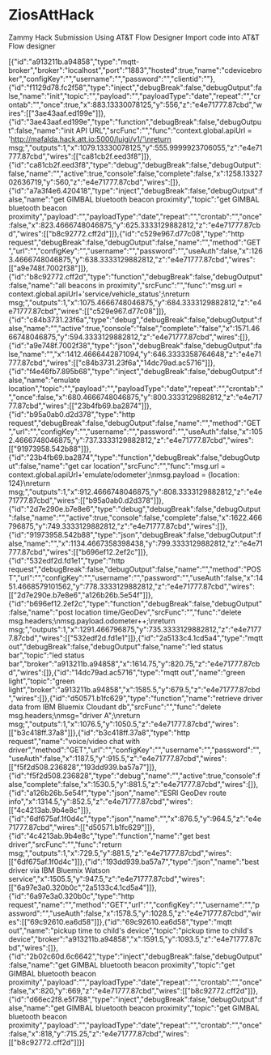 ZiosAttHack
===========

Zammy Hack Submission Using AT&amp;T Flow Designer 
Import code into AT&T Flow designer 

[{"id":"a913211b.a94858","type":"mqtt-broker","broker":"localhost","port":"1883","hosted":true,"name":"cdevicebroker","configKey":"","username":"","password":"","clientid":""},{"id":"f1129d78.fc2f58","type":"inject","debugBreak":false,"debugOutput":false,"name":"init","topic":"","payload":"","payloadType":"date","repeat":"","crontab":"","once":true,"x":883.13330078125,"y":556,"z":"e4e71777.87cbd","wires":[["3ae43aaf.ed199e"]]},{"id":"3ae43aaf.ed199e","type":"function","debugBreak":false,"debugOutput":false,"name":"init API URL","srcFunc":"","func":"context.global.apiUrl = 'http://mafalda.hack.att.io:5000/luigi/v1/'\nreturn msg;","outputs":1,"x":1079.13330078125,"y":555.9999923706055,"z":"e4e71777.87cbd","wires":[["ca81cb2f.eed3f8"]]},{"id":"ca81cb2f.eed3f8","type":"debug","debugBreak":false,"debugOutput":false,"name":"","active":true,"console":false,"complete":false,"x":1258.1332702636719,"y":560,"z":"e4e71777.87cbd","wires":[]},{"id":"a7a3f4e6.420418","type":"inject","debugBreak":false,"debugOutput":false,"name":"get GIMBAL bluetooth beacon proximity","topic":"get GIMBAL bluetooth beacon proximity","payload":"","payloadType":"date","repeat":"","crontab":"","once":false,"x":823.4666748046875,"y":625.3333129882812,"z":"e4e71777.87cbd","wires":[["b8c92772.cff2d"]]},{"id":"c529e967.d77c08","type":"http request","debugBreak":false,"debugOutput":false,"name":"","method":"GET","url":"","configKey":"","username":"","password":"","useAuth":false,"x":1263.4666748046875,"y":638.3333129882812,"z":"e4e71777.87cbd","wires":[["a9e748f.7002f38"]]},{"id":"b8c92772.cff2d","type":"function","debugBreak":false,"debugOutput":false,"name":"all beacons in proximity","srcFunc":"","func":"msg.url = context.global.apiUrl+'service/vehicle_status';\nreturn msg;","outputs":1,"x":1075.4666748046875,"y":684.3333129882812,"z":"e4e71777.87cbd","wires":[["c529e967.d77c08"]]},{"id":"c84b3731.23f6a","type":"debug","debugBreak":false,"debugOutput":false,"name":"","active":true,"console":"false","complete":"false","x":1571.4666748046875,"y":594.3333129882812,"z":"e4e71777.87cbd","wires":[]},{"id":"a9e748f.7002f38","type":"json","debugBreak":false,"debugOutput":false,"name":"","x":1412.4666442871094,"y":646.3333358764648,"z":"e4e71777.87cbd","wires":[["c84b3731.23f6a","14dc79ad.ac5716"]]},{"id":"f4e46fb7.895b68","type":"inject","debugBreak":false,"debugOutput":false,"name":"emulate location","topic":"","payload":"","payloadType":"date","repeat":"","crontab":"","once":false,"x":680.4666748046875,"y":800.3333129882812,"z":"e4e71777.87cbd","wires":[["23b4fb69.ba2874"]]},{"id":"b95a0ab0.d2d378","type":"http request","debugBreak":false,"debugOutput":false,"name":"","method":"GET","url":"","configKey":"","username":"","password":"","useAuth":false,"x":1052.4666748046875,"y":737.3333129882812,"z":"e4e71777.87cbd","wires":[["91973958.542b88"]]},{"id":"23b4fb69.ba2874","type":"function","debugBreak":false,"debugOutput":false,"name":"get car location","srcFunc":"","func":"msg.url = context.global.apiUrl+'emulate/odometer';\nmsg.payload = {location: 124}\nreturn msg;","outputs":1,"x":912.4666748046875,"y":808.3333129882812,"z":"e4e71777.87cbd","wires":[["b95a0ab0.d2d378"]]},{"id":"2d7e290e.b7e8e6","type":"debug","debugBreak":false,"debugOutput":false,"name":"","active":true,"console":false,"complete":false,"x":1622.466796875,"y":749.3333129882812,"z":"e4e71777.87cbd","wires":[]},{"id":"91973958.542b88","type":"json","debugBreak":false,"debugOutput":false,"name":"","x":1134.4667358398438,"y":799.3333129882812,"z":"e4e71777.87cbd","wires":[["b696ef12.2ef2c"]]},{"id":"532edf2d.fd1e1","type":"http request","debugBreak":false,"debugOutput":false,"name":"","method":"POST","url":"","configKey":"","username":"","password":"","useAuth":false,"x":1451.4668579101562,"y":778.3333129882812,"z":"e4e71777.87cbd","wires":[["2d7e290e.b7e8e6","a126b26b.5e54f"]]},{"id":"b696ef12.2ef2c","type":"function","debugBreak":false,"debugOutput":false,"name":"post location time/GeoDev","srcFunc":"","func":"delete msg.headers;\nmsg.payload.odometer++;\nreturn msg;","outputs":1,"x":1291.466796875,"y":735.3333129882812,"z":"e4e71777.87cbd","wires":[["532edf2d.fd1e1"]]},{"id":"2a5133c4.1cd5a4","type":"mqtt out","debugBreak":false,"debugOutput":false,"name":"led status bar","topic":"led status bar","broker":"a913211b.a94858","x":1614.75,"y":820.75,"z":"e4e71777.87cbd","wires":[]},{"id":"14dc79ad.ac5716","type":"mqtt out","name":"green light","topic":"green light","broker":"a913211b.a94858","x":1585.5,"y":679.5,"z":"e4e71777.87cbd","wires":[]},{"id":"d50571.b1fc629","type":"function","name":"retrieve driver data from IBM Bluemix Cloudant db","srcFunc":"","func":"delete msg.headers;\nmsg=\"driver A\";\nreturn msg;","outputs":1,"x":1076.5,"y":1050.5,"z":"e4e71777.87cbd","wires":[["b3c418ff.37a8"]]},{"id":"b3c418ff.37a8","type":"http request","name":"voice/video chat with driver","method":"GET","url":"","configKey":"","username":"","password":"","useAuth":false,"x":1187.5,"y":915.5,"z":"e4e71777.87cbd","wires":[["f5f2d508.236828","193dd939.ba57a7"]]},{"id":"f5f2d508.236828","type":"debug","name":"","active":true,"console":false,"complete":false,"x":1530.5,"y":881.5,"z":"e4e71777.87cbd","wires":[]},{"id":"a126b26b.5e54f","type":"json","name":"ESRI GeoDev route info","x":1314.5,"y":852.5,"z":"e4e71777.87cbd","wires":[["4c4213ab.9b4e8c"]]},{"id":"6df675af.1f0d4c","type":"json","name":"","x":876.5,"y":964.5,"z":"e4e71777.87cbd","wires":[["d50571.b1fc629"]]},{"id":"4c4213ab.9b4e8c","type":"function","name":"get best driver","srcFunc":"","func":"return msg;","outputs":1,"x":729.5,"y":881.5,"z":"e4e71777.87cbd","wires":[["6df675af.1f0d4c"]]},{"id":"193dd939.ba57a7","type":"json","name":"best driver via IBM Bluemix Watson service","x":1505.5,"y":947.5,"z":"e4e71777.87cbd","wires":[["6a97e3a0.320b0c","2a5133c4.1cd5a4"]]},{"id":"6a97e3a0.320b0c","type":"http request","name":"","method":"GET","url":"","configKey":"","username":"","password":"","useAuth":false,"x":1578.5,"y":1028.5,"z":"e4e71777.87cbd","wires":[["69c92610.ea6d58"]]},{"id":"69c92610.ea6d58","type":"mqtt out","name":"pickup time to child's device","topic":"pickup time to child's device","broker":"a913211b.a94858","x":1591.5,"y":1093.5,"z":"e4e71777.87cbd","wires":[]},{"id":"2b02c60d.6c6642","type":"inject","debugBreak":false,"debugOutput":false,"name":"get GIMBAL bluetooth beacon proximity","topic":"get GIMBAL bluetooth beacon proximity","payload":"","payloadType":"date","repeat":"","crontab":"","once":false,"x":820,"y":669,"z":"e4e71777.87cbd","wires":[["b8c92772.cff2d"]]},{"id":"d66ec2f8.e5f788","type":"inject","debugBreak":false,"debugOutput":false,"name":"get GIMBAL bluetooth beacon proximity","topic":"get GIMBAL bluetooth beacon proximity","payload":"","payloadType":"date","repeat":"","crontab":"","once":false,"x":818,"y":715.25,"z":"e4e71777.87cbd","wires":[["b8c92772.cff2d"]]}]
